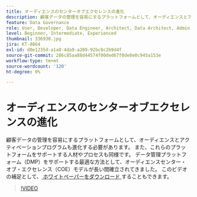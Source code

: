 ```yaml
---
title: オーディエンスのセンターオブエクセレンスの進化
description: 顧客データの管理を容易にするプラットフォームとして、オーディエンスとアクティベーションプログラムも進化する必要があります。 また、これらのプラットフォームをサポートする人材やプロセスも同様です。 データ管理プラットフォーム（DMP）をサポートする最適な方法として、オーディエンスセンター・オブ・エクセレンス（COE）モデルが長い間確立されてきました。
feature: Data Governance
role: User, Developer, Data Engineer, Architect, Data Architect, Admin, Leader
level: Beginner, Intermediate, Experienced
thumbnail: 336938.jpg
jira: KT-8864
exl-id: d0e1235d-a1a0-4da9-a209-92bc8c2b9d4f
source-git-commit: 286c85aa88d44574f00ded67f0de8e0c945a153e
workflow-type: tm+mt
source-wordcount: '120'
ht-degree: 0%

---
```


# オーディエンスのセンターオブエクセレンスの進化

顧客データの管理を容易にするプラットフォームとして、オーディエンスとアクティベーションプログラムも進化する必要があります。 また、これらのプラットフォームをサポートする人材やプロセスも同様です。 データ管理プラットフォーム（DMP）をサポートする最適な方法として、オーディエンスセンター・オブ・エクセレンス（COE）モデルが長い間確立されてきました。 このビデオの補足として、[ ホワイトペーパーをダウンロード ](assets/whitepaper-evolving-the-audience-center-of-excellence.pdf) することもできます。

>[!VIDEO](https://video.tv.adobe.com/v/3457357/?learn=on&enablevpops&captions=jpn)

